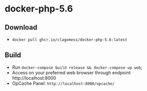 # docker-php-5.6

## Download
- `docker pull ghcr.io/clagomess/docker-php-5.6:latest`

## Build
- Run `docker-compose build release && docker-compose up web`;
- Access on your preferred web browser through endpoint http://localhost:8000
- OpCache Panel: `http://localhost:8000/opcache/`
